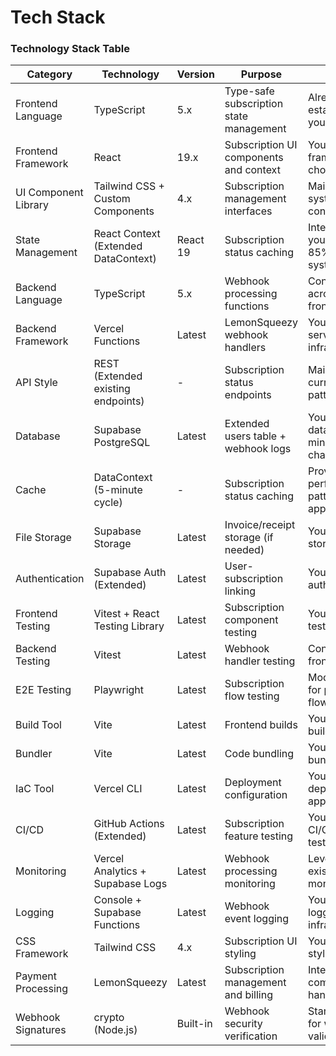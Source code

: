 # Tech Stack

### Technology Stack Table

| Category | Technology | Version | Purpose | Rationale |
|----------|------------|---------|---------|-----------|
| Frontend Language | TypeScript | 5.x | Type-safe subscription state management | Already established in your codebase |
| Frontend Framework | React | 19.x | Subscription UI components and context | Your current framework choice |
| UI Component Library | Tailwind CSS + Custom Components | 4.x | Subscription management interfaces | Maintains design system consistency |
| State Management | React Context (Extended DataContext) | React 19 | Subscription status caching | Integrates with your existing 85% cache hit system |
| Backend Language | TypeScript | 5.x | Webhook processing functions | Consistency across frontend/backend |
| Backend Framework | Vercel Functions | Latest | LemonSqueezy webhook handlers | Your existing serverless infrastructure |
| API Style | REST (Extended existing endpoints) | - | Subscription status endpoints | Maintains your current API patterns |
| Database | Supabase PostgreSQL | Latest | Extended users table + webhook logs | Your existing database with minimal schema changes |
| Cache | DataContext (5-minute cycle) | - | Subscription status caching | Proven performance pattern in your app |
| File Storage | Supabase Storage | Latest | Invoice/receipt storage (if needed) | Your existing storage solution |
| Authentication | Supabase Auth (Extended) | Latest | User-subscription linking | Your established auth system |
| Frontend Testing | Vitest + React Testing Library | Latest | Subscription component testing | Your current testing setup |
| Backend Testing | Vitest | Latest | Webhook handler testing | Consistency with frontend testing |
| E2E Testing | Playwright | Latest | Subscription flow testing | Modern E2E tool for payment flows |
| Build Tool | Vite | Latest | Frontend builds | Your existing build system |
| Bundler | Vite | Latest | Code bundling | Your existing bundler |
| IaC Tool | Vercel CLI | Latest | Deployment configuration | Your current deployment approach |
| CI/CD | GitHub Actions (Extended) | Latest | Subscription feature testing | Your existing CI/CD with added test scenarios |
| Monitoring | Vercel Analytics + Supabase Logs | Latest | Webhook processing monitoring | Leverages your existing monitoring |
| Logging | Console + Supabase Functions | Latest | Webhook event logging | Your existing logging infrastructure |
| CSS Framework | Tailwind CSS | 4.x | Subscription UI styling | Your current styling approach |
| Payment Processing | LemonSqueezy | Latest | Subscription management and billing | International compliance, VAT handling |
| Webhook Signatures | crypto (Node.js) | Built-in | Webhook security verification | Standard security for webhook validation |

